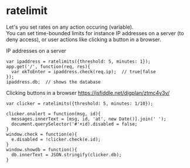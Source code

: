# ratelimit
Let's you set rates on any action occuring (variable).  
You can set time-bounded limits for instance IP addresses on a server (to deny access), or user actions like clicking a button in a browser.

IP addresses on a server
````
var ipaddress = ratelimits({threshold: 5, minutes: 1});
app.get('/', function(req, res){
  var okToEnter = ipaddress.check(req.ip);  // true|false
});
ipaddress.db;  // shows the database
````

Clicking buttons in a browser
https://jsfiddle.net/digplan/ztmc4y3v/
````
var clicker = ratelimits({threshold: 5, minutes: 1/10});

clicker.onalert = function(msg, id){
  messages.innerText = [msg, id, 'at', new Date()].join(' ');
  document.querySelector('#'+id).disabled = false;
}
window.check = function(e){
  e.disabled = !clicker.check(e.id);
}
window.showdb = function(){
  db.innerText = JSON.stringify(clicker.db);
}
````
